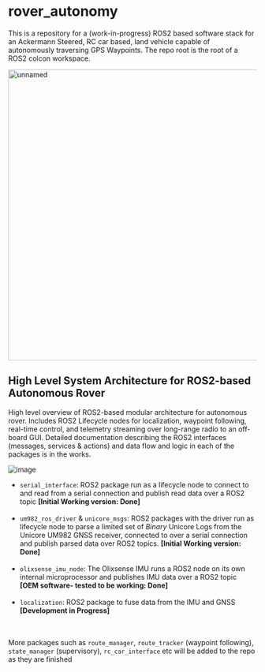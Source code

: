 # rover_autonomy
This is a repository for a (work-in-progress) ROS2 based software stack for an Ackermann Steered, RC car based, land vehicle capable of autonomously traversing GPS Waypoints. The repo root is the root of a ROS2 colcon workspace.


<img width="782" height="590" alt="unnamed" src="https://github.com/user-attachments/assets/aa8b367b-96e4-4678-a06f-bb4f6d114cab" />




 ## High Level System Architecture for ROS2-based Autonomous Rover
 High level overview of ROS2-based modular architecture for autonomous rover. Includes ROS2 Lifecycle nodes for localization, waypoint following, real-time control, and telemetry streaming over long-range radio to an off-board GUI. Detailed documentation describing the ROS2 interfaces (messages, services & actions) and data flow and logic in each of the packages is in the works.  

![image](https://github.com/user-attachments/assets/86d441dc-08d0-451a-988b-73b4f20a3d36)  

- `serial_interface`: ROS2 package run as a lifecycle node to connect to and read from a serial connection and publish read data over a ROS2 topic **[Initial Working version: Done]**  <br><br>
- `um982_ros_driver` & `unicore_msgs`: ROS2 packages with the driver run as lifecycle node to parse a limited set of *Binary* Unicore Logs from the Unicore UM982 GNSS receiver, connected to over a serial connection and publish parsed data over ROS2 topics. **[Initial Working version: Done]**<br><br>  
- `olixsense_imu_node`: The Olixsense IMU runs a ROS2 node on its own internal microprocessor and publishes IMU data over a ROS2 topic **[OEM software- tested to be working: Done]**  <br><br>
- `localization`: ROS2 package to fuse data from the IMU and GNSS **[Development in Progress]**  <br><br><br>

More packages such as `route_manager`, `route_tracker` (waypoint following), `state_manager` (supervisory), `rc_car_interface` etc  will be added to the repo as they are finished



